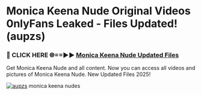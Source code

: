 # Monica Keena Nude Original Videos 0nlyFans Leaked - Files Updated! (aupzs)

<h3>🔴 CLICK HERE 🌐==►► <a href="https://tinyurl.com/52m3yx9h" rel="nofollow">Monica Keena Nude Updated Files</a></h3>

Get Monica Keena Nude and all content. Now you can access all videos and pictures of Monica Keena Nude. New Updated Files 2025!

[![aupzs](https://i.imgur.com/TnHtlc8.gif)](https://tinyurl.com/52m3yx9h)
monica keena nudes